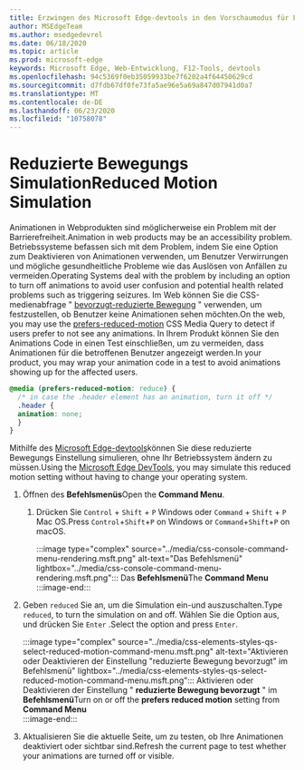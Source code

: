 ```yaml
---
title: Erzwingen des Microsoft Edge-devtools in den Vorschaumodus für Farbschemas (CSS bevorzugt Farbschema)
author: MSEdgeTeam
ms.author: msedgedevrel
ms.date: 06/18/2020
ms.topic: article
ms.prod: microsoft-edge
keywords: Microsoft Edge, Web-Entwicklung, F12-Tools, devtools
ms.openlocfilehash: 94c5369f0eb35059933be7f6202a4f64450629cd
ms.sourcegitcommit: d7fdb67df0fe73fa5ae96e5a69a847d07941d0a7
ms.translationtype: MT
ms.contentlocale: de-DE
ms.lasthandoff: 06/23/2020
ms.locfileid: "10758078"
---
```

# <span data-ttu-id="59cd4-103">Reduzierte Bewegungs Simulation</span><span class="sxs-lookup"><span data-stu-id="59cd4-103">Reduced Motion Simulation</span></span>  

<span data-ttu-id="59cd4-104">Animationen in Webprodukten sind möglicherweise ein Problem mit der Barrierefreiheit.</span><span class="sxs-lookup"><span data-stu-id="59cd4-104">Animation in web products may be an accessibility problem.</span></span>  <span data-ttu-id="59cd4-105">Betriebssysteme befassen sich mit dem Problem, indem Sie eine Option zum Deaktivieren von Animationen verwenden, um Benutzer Verwirrungen und mögliche gesundheitliche Probleme wie das Auslösen von Anfällen zu vermeiden.</span><span class="sxs-lookup"><span data-stu-id="59cd4-105">Operating Systems deal with the problem by including an option to turn off animations to avoid user confusion and potential health related problems such as triggering seizures.</span></span>  <span data-ttu-id="59cd4-106">Im Web können Sie die CSS-medienabfrage " [bevorzugt-reduzierte Bewegung][MDNPrefersReducedMotion] " verwenden, um festzustellen, ob Benutzer keine Animationen sehen möchten.</span><span class="sxs-lookup"><span data-stu-id="59cd4-106">On the web, you may use the [prefers-reduced-motion][MDNPrefersReducedMotion] CSS Media Query to detect if users prefer to not see any animations.</span></span>  <span data-ttu-id="59cd4-107">In Ihrem Produkt können Sie den Animations Code in einen Test einschließen, um zu vermeiden, dass Animationen für die betroffenen Benutzer angezeigt werden.</span><span class="sxs-lookup"><span data-stu-id="59cd4-107">In your product, you may wrap your animation code in a test to avoid animations showing up for the affected users.</span></span>  

```css
@media (prefers-reduced-motion: reduce) {
  /* in case the .header element has an animation, turn it off */
  .header {
  animation: none;
  }
}
```  

<span data-ttu-id="59cd4-108">Mithilfe des [Microsoft Edge-devtools][DevtoolsGuideChromiumMain]können Sie diese reduzierte Bewegungs Einstellung simulieren, ohne Ihr Betriebssystem ändern zu müssen.</span><span class="sxs-lookup"><span data-stu-id="59cd4-108">Using the [Microsoft Edge DevTools][DevtoolsGuideChromiumMain], you may simulate this reduced motion setting without having to change your operating system.</span></span>  

1.  <span data-ttu-id="59cd4-109">Öffnen des **Befehlsmenüs**</span><span class="sxs-lookup"><span data-stu-id="59cd4-109">Open the **Command Menu**.</span></span>  
    1.  <span data-ttu-id="59cd4-110">Drücken Sie `Control` + `Shift` + `P` Windows oder `Command` + `Shift` + `P` Mac OS.</span><span class="sxs-lookup"><span data-stu-id="59cd4-110">Press `Control`+`Shift`+`P`  on Windows or `Command`+`Shift`+`P` on macOS.</span></span>  
        
        :::image type="complex" source="../media/css-console-command-menu-rendering.msft.png" alt-text="Das Befehlsmenü" lightbox="../media/css-console-command-menu-rendering.msft.png":::
           <span data-ttu-id="59cd4-112">Das **Befehlsmenü**</span><span class="sxs-lookup"><span data-stu-id="59cd4-112">The **Command Menu**</span></span>  
        :::image-end:::   
        
1.  <span data-ttu-id="59cd4-113">Geben `reduced` Sie an, um die Simulation ein-und auszuschalten.</span><span class="sxs-lookup"><span data-stu-id="59cd4-113">Type `reduced`, to turn the simulation on and off.</span></span>  <span data-ttu-id="59cd4-114">Wählen Sie die Option aus, und drücken Sie `Enter` .</span><span class="sxs-lookup"><span data-stu-id="59cd4-114">Select the option and press `Enter`.</span></span>  
    
    :::image type="complex" source="../media/css-elements-styles-qs-select-reduced-motion-command-menu.msft.png" alt-text="Aktivieren oder Deaktivieren der Einstellung "reduzierte Bewegung bevorzugt" im Befehlsmenü" lightbox="../media/css-elements-styles-qs-select-reduced-motion-command-menu.msft.png":::
       <span data-ttu-id="59cd4-116">Aktivieren oder Deaktivieren der Einstellung " **reduzierte Bewegung bevorzugt** " im **Befehlsmenü**</span><span class="sxs-lookup"><span data-stu-id="59cd4-116">Turn on or off the **prefers reduced motion** setting from **Command Menu**</span></span>  
    :::image-end:::  
    
1.  <span data-ttu-id="59cd4-117">Aktualisieren Sie die aktuelle Seite, um zu testen, ob Ihre Animationen deaktiviert oder sichtbar sind.</span><span class="sxs-lookup"><span data-stu-id="59cd4-117">Refresh the current page to test whether your animations are turned off or visible.</span></span>  
    
<!-- image links -->  

[ImageCommandMenu]: /microsoft-edge/devtools-guide-chromium/media/css-console-command-menu-rendering.msft.png "Abbildung 1: das Befehlsmenü"  
[ImageToggleReducedMotionFromCommandMenu]: /microsoft-edge/devtools-guide-chromium/media/css-elements-styles-qs-select-reduced-motion-command-menu.msft.png "Abbildung 2: Umschalten der reduzierten Bewegung von der befehlspalette"

<!-- links -->  

[DevtoolsGuideChromiumMain]: ../../devtools-guide-chromium.md "Microsoft Edge (Chrom)-Entwickler Tools Microsoft | Microsoft docs"  

[MDNPrefersReducedMotion]: https://developer.mozilla.org/en-US/docs/Web/CSS/@media/prefers-reduced-motion "bevorzugt-reduzierte-Motion | MDN"  